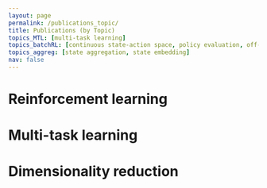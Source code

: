 ```yaml
---
layout: page
permalink: /publications_topic/
title: Publications (by Topic)
topics_MTL: [multi-task learning]
topics_batchRL: [continuous state-action space, policy evaluation, off-line reinforcement learning]
topics_aggreg: [state aggregation, state embedding]
nav: false
---
```


<div class="publications">

<h1>Reinforcement learning</h1>


<h1>Multi-task learning</h1>


<h1>Dimensionality reduction</h1>


</div>
